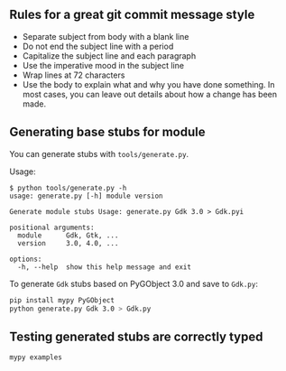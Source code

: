 ## Rules for a great git commit message style

- Separate subject from body with a blank line
- Do not end the subject line with a period
- Capitalize the subject line and each paragraph
- Use the imperative mood in the subject line
- Wrap lines at 72 characters
- Use the body to explain what and why you have done something. In most cases, you can leave out details about how a change has been made.

## Generating base stubs for module

You can generate stubs with `tools/generate.py`.

Usage:

```shellsession
$ python tools/generate.py -h
usage: generate.py [-h] module version

Generate module stubs Usage: generate.py Gdk 3.0 > Gdk.pyi

positional arguments:
  module      Gdk, Gtk, ...
  version     3.0, 4.0, ...

options:
  -h, --help  show this help message and exit
```

To generate `Gdk` stubs based on PyGObject 3.0 and save to `Gdk.py`:

```bash
pip install mypy PyGObject
python generate.py Gdk 3.0 > Gdk.py
```

## Testing generated stubs are correctly typed

```bash
mypy examples
```
